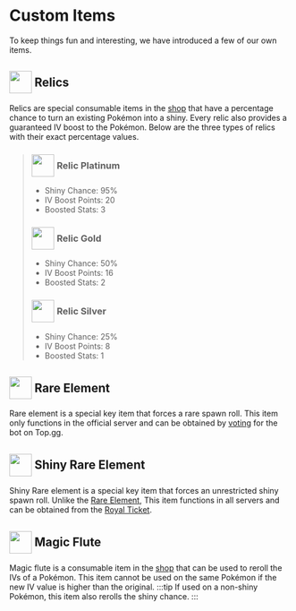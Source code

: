 # Custom Items

To keep things fun and interesting, we have introduced a few of our own items.

## <div style="display: flex;align-items: center"><img src="https://cdn.discordapp.com/emojis/1311293123430846534.png" width="40" height="40" style="margin-right:5px">Relics</div>

Relics are special consumable items in the [shop](/commands/shop.md) that have a percentage chance to turn an existing Pokémon into a shiny. Every relic also provides a guaranteed IV boost to the Pokémon. Below are the three types of relics with their exact percentage values.

> ### <div style="display: flex;align-items: center"><img src="https://cdn.discordapp.com/emojis/1276958334452502619.png" width="40" height="40" style="margin-right:5px">Relic Platinum</div>
>
> - Shiny Chance: 95%
> - IV Boost Points: 20
> - Boosted Stats: 3
>
> ### <div style="display: flex;align-items: center"><img src="https://cdn.discordapp.com/emojis/1276958327351541843.png" width="40" height="40" style="margin-right:5px">Relic Gold</div>
>
> - Shiny Chance: 50%
> - IV Boost Points: 16
> - Boosted Stats: 2
>
> ### <div style="display: flex;align-items: center"><img src="https://cdn.discordapp.com/emojis/1276958341440209040.png" width="40" height="40" style="margin-right:5px">Relic Silver</div>
>
> - Shiny Chance: 25%
> - IV Boost Points: 8
> - Boosted Stats: 1

## <div style="display: flex;align-items: center"><img src="https://cdn.discordapp.com/emojis/1308415231298371584.png" width="40" height="40" style="margin-right:5px">Rare Element</div>

Rare element is a special key item that forces a rare spawn roll. This item only functions in the official server and can be obtained by [voting](/strategies/voting.md) for the bot on Top.gg.

## <div style="display: flex;align-items: center"><img src="https://cdn.discordapp.com/emojis/1325134551110127697.png" width="40" height="40" style="margin-right:5px">Shiny Rare Element</div>

Shiny Rare element is a special key item that forces an unrestricted shiny spawn roll. Unlike the [Rare Element](./items.md#rare-element), This item functions in all servers and can be obtained from the [Royal Ticket](./commands/rewards.md#royal-rewards).

## <div style="display: flex;align-items: center"><img src="https://cdn.discordapp.com/emojis/1310098780787445862.png" width="40" height="40" style="margin-right:5px">Magic Flute</div>

Magic flute is a consumable item in the [shop](/commands/shop.md) that can be used to reroll the IVs of a Pokémon. This item cannot be used on the same Pokémon if the new IV value is higher than the original.
:::tip
If used on a non-shiny Pokémon, this item also rerolls the shiny chance.
:::
